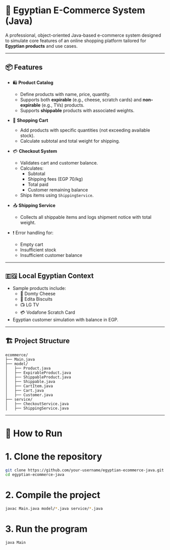 # 🛒 Egyptian E-Commerce System (Java)

A professional, object-oriented Java-based e-commerce system designed to simulate core features of an online shopping platform tailored for **Egyptian products** and use cases.

---

## 📦 Features

- 🛍️ **Product Catalog**
  - Define products with name, price, quantity.
  - Supports both **expirable** (e.g., cheese, scratch cards) and **non-expirable** (e.g., TVs) products.
  - Supports **shippable** products with associated weights.

- 🛒 **Shopping Cart**
  - Add products with specific quantities (not exceeding available stock).
  - Calculate subtotal and total weight for shipping.

- 💳 **Checkout System**
  - Validates cart and customer balance.
  - Calculates:
    - Subtotal
    - Shipping fees (EGP 70/kg)
    - Total paid
    - Customer remaining balance
  - Ships items using `ShippingService`.

- 📤 **Shipping Service**
  - Collects all shippable items and logs shipment notice with total weight.

- ❗ Error handling for:
  - Empty cart
  - Insufficient stock
  - Insufficient customer balance

---

## 🇪🇬 Local Egyptian Context

- Sample products include:
  - 🧀 Domty Cheese
  - 🍪 Edita Biscuits
  - 📺 LG TV
  - 💳 Vodafone Scratch Card
- Egyptian customer simulation with balance in EGP.

---

## 🏗️ Project Structure

```text
ecommerce/
├── Main.java
├── model/
│   ├── Product.java
│   ├── ExpirableProduct.java
│   ├── ShippableProduct.java
│   ├── Shippable.java
│   ├── CartItem.java
│   ├── Cart.java
│   ├── Customer.java
├── service/
│   ├── CheckoutService.java
│   ├── ShippingService.java
```
---

# 🚀 How to Run

# 1. Clone the repository
```bash
git clone https://github.com/your-username/egyptian-ecommerce-java.git
cd egyptian-ecommerce-java
```
# 2. Compile the project
```bash
javac Main.java model/*.java service/*.java
```
# 3. Run the program
```bash
java Main
```





